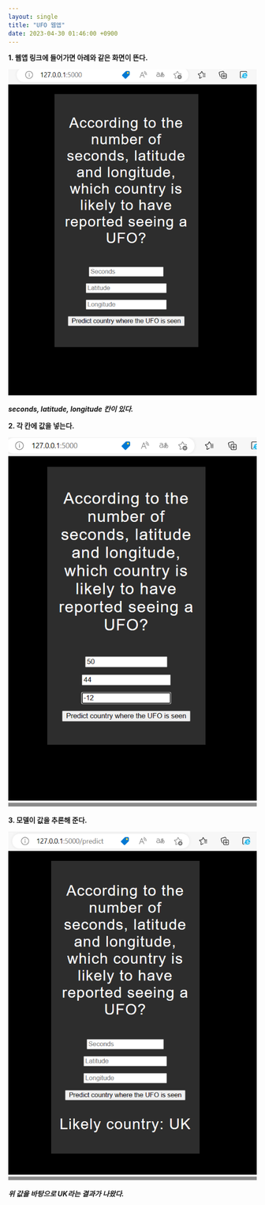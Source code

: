 ```yaml
---
layout: single
title: "UFO 웹앱"
date: 2023-04-30 01:46:00 +0900
---
```

**1. 웹앱 링크에 들어가면 아례와 같은 화면이 뜬다.**

![webapp1](./webapp1.png)

***seconds, latitude, longitude 칸이 있다.***

**2. 각 칸에 값을 넣는다.**

![webapp2](./webapp2.png)

**3. 모델이 값을 추론해 준다.**

![webapp3](./webapp3.png)

***위 값을 바탕으로 UK라는 결과가 나왔다.***
